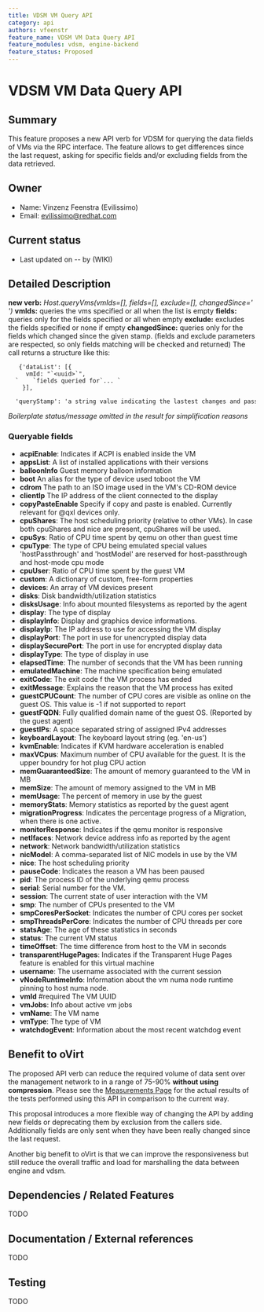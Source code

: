 ```yaml
---
title: VDSM VM Query API
category: api
authors: vfeenstr
feature_name: VDSM VM Data Query API
feature_modules: vdsm, engine-backend
feature_status: Proposed
---
```


# VDSM VM Data Query API

## Summary

This feature proposes a new API verb for VDSM for querying the data fields of VMs via the RPC interface. The feature allows to get differences since the last request, asking for specific fields and/or excluding fields from the data retrieved.

## Owner

*   Name: Vinzenz Feenstra (Evilissimo)
*   Email: <evilissimo@redhat.com>

## Current status

*   Last updated on -- by (WIKI)

## Detailed Description

**new verb:** *Host.queryVms(vmIds=[], fields=[], exclude=[], changedSince=' ')*
**vmIds:** queries the vms specified or all when the list is empty
**fields:** queries only for the fields specified or all when empty
**exclude:** excludes the fields specified or none if empty
**changedSince:** queries only for the fields which changed since the given stamp. (fields and exclude parameters are respected, so only fields matching will be checked and returned)
 The call returns a structure like this:

       {'dataList': [{
         vmId: "`<uuid>`",
      `    `fields queried for`... `
        }],
        'queryStamp': 'a string value indicating the lastest changes and passed to changedSince in a follow up request'}

*Boilerplate status/message omitted in the result for simplification reasons*

### Queryable fields

*   **acpiEnable**: Indicates if ACPI is enabled inside the VM
*   **appsList**: A list of installed applications with their versions
*   **balloonInfo** Guest memory balloon information
*   **boot** An alias for the type of device used toboot the VM
*   **cdrom** The path to an ISO image used in the VM's CD-ROM device
*   **clientIp** The IP address of the client connected to the display
*   **copyPasteEnable** Specify if copy and paste is enabled. Currently relevant for @qxl devices only.
*   **cpuShares**: The host scheduling priority (relative to other VMs). In case both cpuShares and nice are present, cpuShares will be used.
*   **cpuSys**: Ratio of CPU time spent by qemu on other than guest time
*   **cpuType**: The type of CPU being emulated special values 'hostPassthrough' and 'hostModel' are reserved for host-passthrough and host-mode cpu mode
*   **cpuUser**: Ratio of CPU time spent by the guest VM
*   **custom**: A dictionary of custom, free-form properties
*   **devices**: An array of VM devices present
*   **disks**: Disk bandwidth/utilization statistics
*   **disksUsage**: Info about mounted filesystems as reported by the agent
*   **display**: The type of display
*   **displayInfo**: Display and graphics device informations.
*   **displayIp**: The IP address to use for accessing the VM display
*   **displayPort**: The port in use for unencrypted display data
*   **displaySecurePort**: The port in use for encrypted display data
*   **displayType**: The type of display in use
*   **elapsedTime**: The number of seconds that the VM has been running
*   **emulatedMachine**: The machine specification being emulated
*   **exitCode**: The exit code f the VM process has ended
*   **exitMessage**: Explains the reason that the VM process has exited
*   **guestCPUCount**: The number of CPU cores are visible as online on the guest OS. This value is -1 if not supported to report
*   **guestFQDN**: Fully qualified domain name of the guest OS. (Reported by the guest agent)
*   **guestIPs**: A space separated string of assigned IPv4 addresses
*   **keyboardLayout**: The keyboard layout string (eg. 'en-us')
*   **kvmEnable**: Indicates if KVM hardware acceleration is enabled
*   **maxVCpus**: Maximum number of CPU available for the guest. It is the upper boundry for hot plug CPU action
*   **memGuaranteedSize**: The amount of memory guaranteed to the VM in MB
*   **memSize**: The amount of memory assigned to the VM in MB
*   **memUsage**: The percent of memory in use by the guest
*   **memoryStats**: Memory statistics as reported by the guest agent
*   **migrationProgress**: Indicates the percentage progress of a Migration, when there is one active.
*   **monitorResponse**: Indicates if the qemu monitor is responsive
*   **netIfaces**: Network device address info as reported by the agent
*   **network**: Network bandwidth/utilization statistics
*   **nicModel**: A comma-separated list of NIC models in use by the VM
*   **nice**: The host scheduling priority
*   **pauseCode**: Indicates the reason a VM has been paused
*   **pid**: The process ID of the underlying qemu process
*   **serial**: Serial number for the VM.
*   **session**: The current state of user interaction with the VM
*   **smp**: The number of CPUs presented to the VM
*   **smpCoresPerSocket**: Indicates the number of CPU cores per socket
*   **smpThreadsPerCore**: Indicates the number of CPU threads per core
*   **statsAge**: The age of these statistics in seconds
*   **status**: The current VM status
*   **timeOffset**: The time difference from host to the VM in seconds
*   **transparentHugePages**: Indicates if the Transparent Huge Pages feature is enabled for this virtual machine
*   **username**: The username associated with the current session
*   **vNodeRuntimeInfo**: Information about the vm numa node runtime pinning to host numa node.
*   **vmId** #required The VM UUID
*   **vmJobs**: Info about active vm jobs
*   **vmName**: The VM name
*   **vmType**: The type of VM
*   **watchdogEvent**: Information about the most recent watchdog event

## Benefit to oVirt

The proposed API verb can reduce the required volume of data sent over the management network to in a range of 75-90% **without using compression**. Please see the [Measurements Page](/develop/release-management/features/vdsm/measurements/) for the actual results of the tests performed using this API in comparison to the current way.

This proposal introduces a more flexible way of changing the API by adding new fields or deprecating them by exclusion from the callers side. Additionally fields are only sent when they have been really changed since the last request.

Another big benefit to oVirt is that we can improve the responsiveness but still reduce the overall traffic and load for marshalling the data between engine and vdsm.

## Dependencies / Related Features

TODO

## Documentation / External references

TODO

## Testing

TODO



